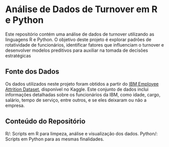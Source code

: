 # Análise de Dados de Turnover em R e Python

Este repositório contém uma análise de dados de turnover utilizando as linguagens R e Python. O objetivo deste projeto é explorar padrões de rotatividade de funcionários, identificar fatores que influenciam o turnover e desenvolver modelos preditivos para auxiliar na tomada de decisões estratégicas

## Fonte dos Dados

Os dados utilizados neste projeto foram obtidos a partir do [IBM Employee Attrition Dataset](https://www.kaggle.com/datasets/hannycharlotte/employee-attrition-ibm-dataset), disponível no Kaggle. Este conjunto de dados inclui informações detalhadas sobre os funcionários da IBM, como idade, cargo, salário, tempo de serviço, entre outros, e se eles deixaram ou não a empresa.


## Conteúdo do Repositório
R/: Scripts em R para limpeza, análise e visualização dos dados.
Python/: Scripts em Python para as mesmas finalidades.

